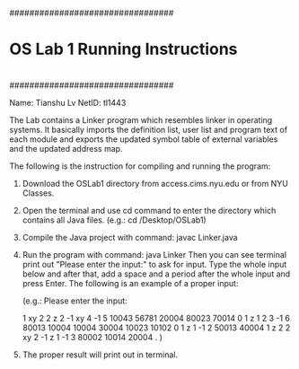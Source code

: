 #################################
#                               #
# OS Lab 1 Running Instructions # 
#                               #
#################################

Name: Tianshu Lv
NetID: tl1443

The Lab contains a Linker program which resembles linker in operating systems. It basically imports the definition list, user list and program text of each module and exports the updated symbol table of external variables and the updated address map.

The following is the instruction for compiling and running the program:

1. Download the OSLab1 directory from access.cims.nyu.edu or from NYU Classes.
2. Open the terminal and use cd command to enter the directory which contains all Java files. (e.g.: cd /Desktop/OSLab1)
3. Compile the Java project with command: javac Linker.java
4. Run the program with command: java Linker
   Then you can see terminal print out "Please enter the input:" to ask for input.
   Type the whole input below and after that, add a space and a period after the whole input and press Enter.
   The following is an example of a proper input:
   
   (e.g.: 
   Please enter the input:

   1 xy 2
   2 z 2 -1 xy 4 -1
   5 10043  56781  20004  80023  70014
   0
   1 z 1 2 3 -1
   6 80013  10004  10004  30004  10023  10102
   0
   1 z 1 -1
   2 50013  40004
   1 z 2
   2 xy 2 -1 z 1 -1
   3 80002  10014  20004 .
   )

5. The proper result will print out in terminal.
